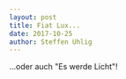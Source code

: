```yaml
---
layout: post
title: Fiat Lux...
date: 2017-10-25
author: Steffen Uhlig
---
```


...oder auch "Es werde Licht"!
